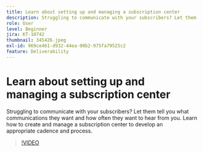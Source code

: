 ```yaml
---
title: Learn about setting up and managing a subscription center
description: Struggling to communicate with your subscribers? Let them tell you what communications they want and how often they want to hear from you. Learn how to create and manage a subscription center to develop an appropriate cadence and process.
role: User
level: Beginner
jira: KT-10742
thumbnail: 345426.jpeg
exl-id: 969ce461-d932-44ea-90b2-975fa79525c2
feature: Deliverability
---
```

# Learn about setting up and managing a subscription center

Struggling to communicate with your subscribers? Let them tell you what communications they want and how often they want to hear from you. Learn how to create and manage a subscription center to develop an appropriate cadence and process.

>[!VIDEO](https://video.tv.adobe.com/v/345426/?quality=12&learn=on)
